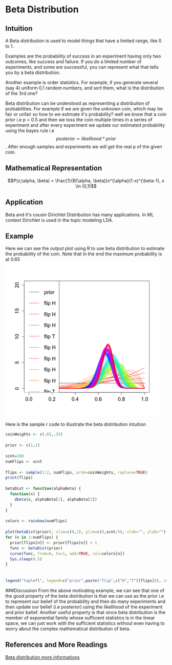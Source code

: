 # Beta Distribution


## Intuition



A Beta distribution is used to model things that have a limited range, like 0 to 1.

Examples are the probability of success in an experiment having only two outcomes, like success and failure. If you do a limited number of experiments, and some are successful, you can represent what that tells you by a beta distribution.

Another example is order statistics. For example, if you generate several (say 4) uniform 0,1 random numbers, and sort them, what is the distribution of the 3rd one?

Beta distribution can be understood as representing a distribution of probabilities. 
For example if we are given the unknown coin, which may be fair or unfair so how to we estimate it's probability? well we know that a coin prior i.e p = 0.5 and then we toss the coin multiple times in a series of experiment and after every experiment we update our estimated probability using the bayes rule i.e $$posterior \propto likelihood * prior$$.
After enough samples and experiments we will get the real p of the given coin.


## Mathematical Representation



$$P(x;\alpha, \beta) = \frac{1}{B(\alpha, \beta)}x^{\alpha}(1-x)^{\beta-1}, x \in (0,1)$$



## Application
Beta and it's cousin Dirichlet Distribution has many applications. In ML context Dirichlet is used in the topic modeling LDA.

## Example
Here we can see the output plot using R to use beta distribution to estimate the probability of the coin. Note that in the end the maximum probability is at 0.65
![](beta_as_estimator.png)

Here is the sample r code to illustrate the beta distribution intuition

```R
coinWeights <- c(.65,.35)

prior <- c(1,1)

scnt=100
numFlips <- scnt

flips <- sample(1:2, numFlips, prob=coinWeights, replace=TRUE)
print(flips)

betaDist <- function(alphaBeta) {
  function(x) {
    dbeta(x, alphaBeta[1], alphaBeta[2])
  }
}

colors <- rainbow(numFlips)

plot(betaDist(prior), xlim=c(0,1), ylim=c(0,scnt/5), xlab="", ylab="")
for (n in 1:numFlips) {
  prior[flips[n]] <- prior[flips[n]] + 1
  func <- betaDist(prior)
  curve(func, from=0, to=1, add=TRUE, col=colors[n])
  Sys.sleep(0.5)
}


legend("topleft", legend=c("prior",paste("flip",c("H","T")[flips])), col=c("#000000",colors), lwd=1)
```

###Discussion
From the above motivating example, we can see that one of the good property of the beta distribution is that we can use as the prior i.e to represent our belief of the probability and then do many experiments and then update our belief (i.e posterior) using the likelihood of the experiment and prior belief.
Another useful property is that since beta distribution is the member of exponential family whose sufficient statistics is in the linear space, we can just work with the sufficient statistics without even having to worry about the complex mathematical distribution of beta.

## References and More Readings


[Beta distribution more informations](https://en.wikipedia.org/wiki/Beta_distribution)